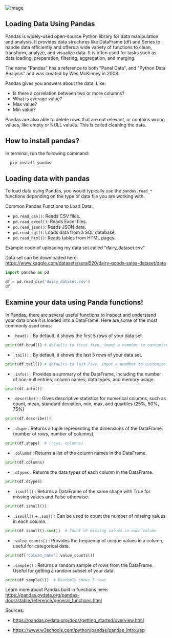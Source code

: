 ![image](https://github.com/user-attachments/assets/9805e518-2265-46e8-b3fb-95faca1f18b1)

## Loading Data Using Pandas

Pandas is widely-used open-source Python library for data manipulation and analysis. It provides data structures like DataFrame (df) and Series to handle data efficiently and offers a wide variety of functions to clean, transform, analyze, and visualize data. It is often used for tasks such as data loading, preparation, filtering, aggregation, and merging.

The name "Pandas" has a reference to both "Panel Data", and "Python Data Analysis" and was created by Wes McKinney in 2008.


Pandas gives you answers about the data. Like:

- Is there a correlation between two or more columns?
- What is average value?
- Max value?
- Min value?

Pandas are also able to delete rows that are not relevant, or contains wrong values, like empty or NULL values. This is called cleaning the data.

## How to install pandas? 
In terminal, run the following command:
```Powershell
  pip install pandas
```
## Loading data with pandas
To load data using Pandas, you would typically use the `pandas.read_*` functions depending on the type of data file you are working with. 

Common Pandas Functions to Load Data:
- `pd.read_csv()`: Reads CSV files.
- `pd.read_excel()`: Reads Excel files.
- `pd.read_json()`: Reads JSON data.
- `pd.read_sql()`: Loads data from a SQL database.
- `pd.read_html()`: Reads tables from HTML pages.

Example code of uploading my data set called "dairy_dataset.csv"

Data set can be downloaded here: https://www.kaggle.com/datasets/suraj520/dairy-goods-sales-dataset/data
```Python
import pandas as pd

df = pd.read_csv('dairy_dataset.csv')
df
```
## Examine your data using Panda functions!
In Pandas, there are several useful functions to inspect and understand your data once it is loaded into a DataFrame. Here are some of the most commonly used ones:
- `.head()` : By default, it shows the first 5 rows of your data set.
```Python
print(df.head()) # defaults to first five, input a nummber to customize like .head(10)
```
- `.tail()` : By default, it shows the last 5 rows of your data set.
```Python
print(df.tail()) # defaults to last five, input a nummber to customize like .tail(10)
```
- `.info()` : Provides a summary of the DataFrame, including the number of non-null entries, column names, data types, and memory usage.
```python
print(df.info())
```
- `.describe()` : Gives descriptive statistics for numerical columns, such as count, mean, standard deviation, min, max, and quartiles (25%, 50%, 75%)
```python
print(df.describe())
```
- `.shape` : Returns a tuple representing the dimensions of the DataFrame: (number of rows, number of columns).
```python
print(df.shape)  # (rows, columns)
```
- `.columns` : Returns a list of the column names in the DataFrame.
```python
print(df.columns)
```
- `.dtypes` : Returns the data types of each column in the DataFrame.
```python
print(df.dtypes)
```
- `.isnull()` : Returns a DataFrame of the same shape with True for missing values and False otherwise.
```python
print(df.isnull())
```
- `.isnull()` + `.sum()` : Can be used to count the number of missing values in each column.
```python
print(df.isnull().sum())  # Count of missing values in each column
```
- `.value_counts()` : Provides the frequency of unique values in a column, useful for categorical data.
```python
print(df['column_name'].value_counts())
```
- `.sample()` : Returns a random sample of rows from the DataFrame. Useful for getting a random subset of your data.
```python
print(df.sample(5))  # Randomly shows 5 rows
```
Learn more about Pandas built in functions here: https://pandas.pydata.org/pandas-docs/stable/reference/general_functions.html

Sources: 

- https://pandas.pydata.org/docs/getting_started/overview.html

- https://www.w3schools.com/python/pandas/pandas_intro.asp
